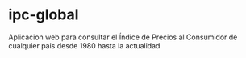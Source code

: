 # ipc-global
Aplicacion web para consultar el Índice de Precios al Consumidor de cualquier pais desde 1980 hasta la actualidad
